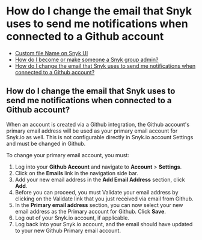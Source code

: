 # How do I change the email that Snyk uses to send me notifications when connected to a Github account

* [ Custom file Name on Snyk UI](/hc/en-us/articles/360002449318-Custom-file-Name-on-Snyk-UI)
* [ How do I become or make someone a Snyk group admin?](/hc/en-us/articles/360001539698-How-do-I-become-or-make-someone-a-Snyk-group-admin-)
* [ How do I change the email that Snyk uses to send me notifications when connected to a Github account?](/hc/en-us/articles/360001534978-How-do-I-change-the-email-that-Snyk-uses-to-send-me-notifications-when-connected-to-a-Github-account-)

##  How do I change the email that Snyk uses to send me notifications when connected to a Github account?

When an account is created via a Github integration, the Github account's primary email address will be used as your primary email account for Snyk.io as well. This is not configurable directly in Snyk.io account Settings and must be changed in Github.

To change your primary email account, you must:

1. Log into your **Github Account** and navigate to **Account** &gt; **Settings**.
2. Click on the **Emails** link in the navigation side bar.
3. Add your new email address in the **Add Email Address** section, click **Add**.
4. Before you can proceed, you must Validate your email address by clicking on the Validate link that you just received via email from Github.
5. In the **Primary email address** section, you can now select your new email address as the Primary account for Github. Click **Save**.
6. Log out of your Snyk.io account, if applicable.
7. Log back into your Snyk.io account, and the email should have updated to your new Github Primary email account.

